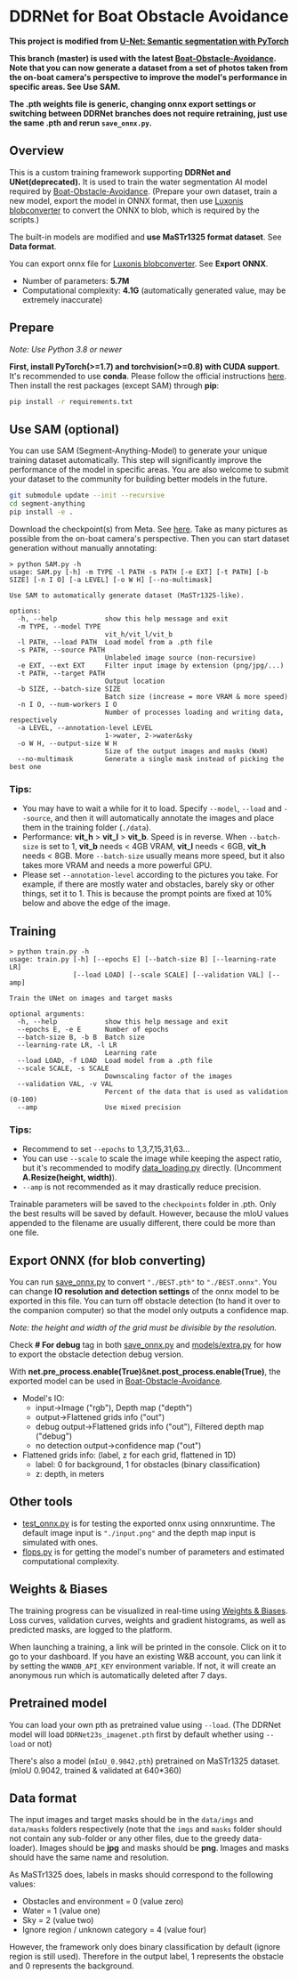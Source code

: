 # DDRNet for Boat Obstacle Avoidance
**This project is modified from [U-Net: Semantic segmentation with PyTorch](https://github.com/milesial/Pytorch-UNet)**

**This branch (master) is used with the latest [Boat-Obstacle-Avoidance](https://github.com/Chenghao-Tan/Boat-Obstacle-Avoidance). Note that you can now generate a dataset from a set of photos taken from the on-boat camera's perspective to improve the model's performance in specific areas. See Use SAM.**

**The .pth weights file is generic, changing onnx export settings or switching between DDRNet branches does not require retraining, just use the same .pth and rerun `save_onnx.py`.**


## Overview
This is a custom training framework supporting **DDRNet and UNet(deprecated).** It is used to train the water segmentation AI model required by [Boat-Obstacle-Avoidance](https://github.com/Chenghao-Tan/Boat-Obstacle-Avoidance). (Prepare your own dataset, train a new model, export the model in ONNX format, then use [Luxonis blobconverter](http://blobconverter.luxonis.com/) to convert the ONNX to blob, which is required by the scripts.)

The built-in models are modified and **use MaSTr1325 format dataset**. See **Data format**.

You can export onnx file for [Luxonis blobconverter](http://blobconverter.luxonis.com/). See **Export ONNX**.

- Number of parameters: **5.7M**
- Computational complexity: **4.1G** (automatically generated value, may be extremely inaccurate)


## Prepare
*Note: Use Python 3.8 or newer*

**First, install PyTorch(>=1.7) and torchvision(>=0.8) with CUDA support.** It's recommended to use **conda**. Please follow the official instructions [here](https://pytorch.org/get-started/locally/). Then install the rest packages (except SAM) through **pip**:

```bash
pip install -r requirements.txt
```


## Use SAM (optional)
You can use SAM (Segment-Anything-Model) to generate your unique training dataset automatically. This step will significantly improve the performance of the model in specific areas. You are also welcome to submit your dataset to the community for building better models in the future.

```bash
git submodule update --init --recursive
cd segment-anything
pip install -e .
```

Download the checkpoint(s) from Meta. See [here](https://github.com/facebookresearch/segment-anything#model-checkpoints). Take as many pictures as possible from the on-boat camera's perspective. Then you can start dataset generation without manually annotating:

```console
> python SAM.py -h
usage: SAM.py [-h] -m TYPE -l PATH -s PATH [-e EXT] [-t PATH] [-b SIZE] [-n I O] [-a LEVEL] [-o W H] [--no-multimask]

Use SAM to automatically generate dataset (MaSTr1325-like).

options:
  -h, --help            show this help message and exit
  -m TYPE, --model TYPE
                        vit_h/vit_l/vit_b
  -l PATH, --load PATH  Load model from a .pth file
  -s PATH, --source PATH
                        Unlabeled image source (non-recursive)
  -e EXT, --ext EXT     Filter input image by extension (png/jpg/...)
  -t PATH, --target PATH
                        Output location
  -b SIZE, --batch-size SIZE
                        Batch size (increase = more VRAM & more speed)
  -n I O, --num-workers I O
                        Number of processes loading and writing data, respectively
  -a LEVEL, --annotation-level LEVEL
                        1->water, 2->water&sky
  -o W H, --output-size W H
                        Size of the output images and masks (WxH)
  --no-multimask        Generate a single mask instead of picking the best one
```

### Tips:
- You may have to wait a while for it to load. Specify `--model`, `--load` and `--source`, and then it will automatically annotate the images and place them in the training folder (`./data`).
- Performance: **vit_h** > **vit_l** > **vit_b**. Speed is in reverse. When `--batch-size` is set to 1, **vit_b** needs < 4GB VRAM, **vit_l** needs < 6GB, **vit_h** needs < 8GB. More `--batch-size` usually means more speed, but it also takes more VRAM and needs a more powerful GPU.
- Please set `--annotation-level` according to the pictures you take. For example, if there are mostly water and obstacles, barely sky or other things, set it to 1. This is because the prompt points are fixed at 10% below and above the edge of the image.


## Training
```console
> python train.py -h
usage: train.py [-h] [--epochs E] [--batch-size B] [--learning-rate LR]
                [--load LOAD] [--scale SCALE] [--validation VAL] [--amp]

Train the UNet on images and target masks

optional arguments:
  -h, --help            show this help message and exit
  --epochs E, -e E      Number of epochs
  --batch-size B, -b B  Batch size
  --learning-rate LR, -l LR
                        Learning rate
  --load LOAD, -f LOAD  Load model from a .pth file
  --scale SCALE, -s SCALE
                        Downscaling factor of the images
  --validation VAL, -v VAL
                        Percent of the data that is used as validation (0-100)
  --amp                 Use mixed precision
```

### Tips:
- Recommend to set `--epochs` to 1,3,7,15,31,63...
- You can use `--scale` to scale the image while keeping the aspect ratio, but it's recommended to modify [data_loading.py](https://github.com/Chenghao-Tan/DDRNet/blob/master/utils/data_loading.py) directly. (Uncomment **A.Resize(height, width)**).
- `--amp` is not recommended as it may drastically reduce precision.

Trainable parameters will be saved to the `checkpoints` folder in .pth. Only the best results will be saved by default. However, because the mIoU values appended to the filename are usually different, there could be more than one file.


## Export ONNX (for blob converting)
You can run [save_onnx.py](https://github.com/Chenghao-Tan/DDRNet/blob/master/save_onnx.py) to convert `"./BEST.pth"` to `"./BEST.onnx"`. You can change **IO resolution and detection settings** of the onnx model to be exported in this file. You can turn off obstacle detection (to hand it over to the companion computer) so that the model only outputs a confidence map.

*Note: the height and width of the grid must be divisible by the resolution.*

Check **# For debug** tag in both [save_onnx.py](https://github.com/Chenghao-Tan/DDRNet/blob/master/save_onnx.py) and [models/extra.py](https://github.com/Chenghao-Tan/DDRNet/blob/master/models/extra.py) for how to export the obstacle detection debug version.

With **net.pre_process.enable(True)**&**net.post_process.enable(True)**, the exported model can be used in [Boat-Obstacle-Avoidance](https://github.com/Chenghao-Tan/Boat-Obstacle-Avoidance).
- Model's IO:
  - input->Image ("rgb"), Depth map ("depth")
  - output->Flattened grids info ("out")
  - debug output->Flattened grids info ("out"), Filtered depth map ("debug")
  - no detection output->confidence map ("out")
- Flattened grids info: (label, z for each grid, flattened in 1D)
  - label: 0 for background, 1 for obstacles (binary classification)
  - z: depth, in meters


## Other tools
- [test_onnx.py](https://github.com/Chenghao-Tan/DDRNet/blob/master/test_onnx.py) is for testing the exported onnx using onnxruntime. The default image input is `"./input.png"` and the depth map input is simulated with ones.
- [flops.py](https://github.com/Chenghao-Tan/DDRNet/blob/master/flops.py) is for getting the model's number of parameters and estimated computational complexity.


## Weights & Biases
The training progress can be visualized in real-time using [Weights & Biases](https://wandb.ai/).  Loss curves, validation curves, weights and gradient histograms, as well as predicted masks, are logged to the platform.

When launching a training, a link will be printed in the console. Click on it to go to your dashboard. If you have an existing W&B account, you can link it
 by setting the `WANDB_API_KEY` environment variable. If not, it will create an anonymous run which is automatically deleted after 7 days.


## Pretrained model
You can load your own pth as pretrained value using `--load`. (The DDRNet model will load `DDRNet23s_imagenet.pth` first by default whether using `--load` or not)

There's also a model (`mIoU_0.9042.pth`) pretrained on MaSTr1325 dataset. (mIoU 0.9042, trained & validated at 640*360)


## Data format
The input images and target masks should be in the `data/imgs` and `data/masks` folders respectively (note that the `imgs` and `masks` folder should not contain any sub-folder or any other files, due to the greedy data-loader). Images should be **jpg** and masks should be **png**. Images and masks should have the same name and resolution.

As MaSTr1325 does, labels in masks should correspond to the following values:
  - Obstacles and environment = 0 (value zero)
  - Water = 1 (value one)
  - Sky = 2 (value two)
  - Ignore region / unknown category = 4 (value four)

However, the framework only does binary classification by default (ignore region is still used).  Therefore in the output label, 1 represents the obstacle and 0 represents the background.
